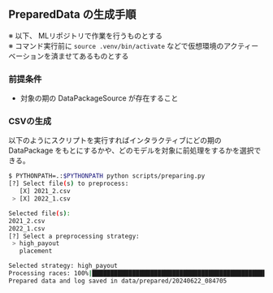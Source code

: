 ## PreparedData の生成手順

※ 以下、 MLリポジトリで作業を行うものとする  
※ コマンド実行前に `source .venv/bin/activate` などで仮想環境のアクティーベーションを済ませてあるものとする

### 前提条件

- 対象の期の DataPackageSource が存在すること

### CSVの生成

以下のようにスクリプトを実行すればインタラクティブにどの期の DataPackage をもとにするかや、どのモデルを対象に前処理をするかを選択できる。

```bash
$ PYTHONPATH=.:$PYTHONPATH python scripts/preparing.py
[?] Select file(s) to preprocess: 
   [X] 2021_2.csv
 > [X] 2022_1.csv

Selected file(s):
2021_2.csv
2022_1.csv
[?] Select a preprocessing strategy: 
 > high_payout
   placement

Selected strategy: high_payout
Processing races: 100%|███████████████████████████████████████████████████████████████████████████████████████████████████████████████████████████████████████████████████| 45499/45499 [11:38<00:00, 65.15it/s]
Prepared data and log saved in data/prepared/20240622_084705
```

